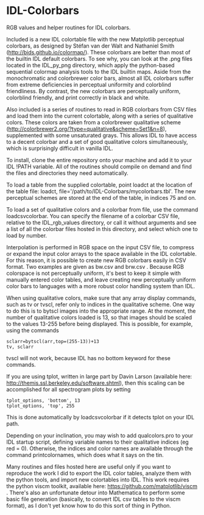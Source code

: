 # IDL-Colorbars
RGB values and helper routines for IDL colorbars.

Included is a new IDL colortable file with the new Matplotlib perceptual colorbars, as designed by Stéfan van der Walt and Nathaniel Smith (http://bids.github.io/colormap/). These colorbars are better than most of the builtin IDL default colorbars. To see why, you can look at the .png files located in the IDL_py_png directory, which apply the python-based sequential colormap analysis tools to the IDL builtin maps. Aside from the monochromatic and colorbrewer color bars, almost all IDL colorbars suffer from extreme deficiencies in perceptual uniformity and colorblind friendliness. By contrast, the new colorbars are perceptually uniform, colorblind friendly, and print correctly in black and white.

Also included is a series of routines to read in RGB colorbars from CSV files and load them into the current colortable, along with a series of qualitative colors. These colors are taken from a colorbrewer qualitative scheme (http://colorbrewer2.org/?type=qualitative&scheme=Set1&n=8), supplemented with some unsaturated grays. This allows IDL to have access to a decent colorbar and a set of good qualitative colors simultaneously, which is surprisingly difficult in vanilla IDL.

To install, clone the entire repository onto your machine and add it to your IDL !PATH variable. All of the routines should compile on demand and find the files and directories they need automatically.

To load a table from the supplied colortable, point loadct at the location of the table file:
loadct, file='/path/to/IDL-Colorbars/mycolorbars.tbl'. The new perceptual schemes are stored at the end of the table, in indices 75 and on.

To load a set of qualitative colors and a colorbar from file, use the command loadcsvcolorbar. You can specify the filename of a colorbar CSV file, relative to the IDL_rgb_values directory, or call it without arguments and see a list of all the colorbar files hosted in this directory, and select which one to load by number.

Interpolation is performed in RGB space on the input CSV file, to compress or expand the input color arrays to the space available in the IDL colortable. For this reason, it is possible to create new RGB colorbars easily in CSV format. Two examples are given as bw.csv and brw.csv . Because RGB colorspace is not perceptually uniform, it's best to keep it simple with manually entered color tables, and leave creating new perceptually uniform color bars to languages with a more robust color handling system than IDL. 

When using qualitative colors, make sure that any array display commands, such as tv or tvscl, refer only to indices in the qualitative scheme. One way to do this is to bytscl images into the appropriate range. At the moment, the number of qualitative colors loaded is 13, so that images should be scaled to the values 13-255 before being displayed. This is possible, for example, using the commands

    sclarr=bytscl(arr,top=(255-13))+13
    tv, sclarr

tvscl will not work, because IDL has no bottom keyword for these commands.

If you are using tplot, written in large part by Davin Larson (available here: http://themis.ssl.berkeley.edu/software.shtml), then this scaling can be accomplished for all spectrogram plots by setting

    tplot_options, 'bottom', 13
    tplot_options, 'top', 255

This is done automatically by loadcsvcolorbar if it detects tplot on your IDL path.

Depending on your inclination, you may wish to add qualcolors.pro to your IDL startup script, defining variable names to their qualitative indices (eg red = 0). Otherwise, the indices and color names are available through the command printcolornames, which does what it says on the tin.

Many routines and files hosted here are useful only if you want to reproduce the work I did to export the IDL color tables, analyze them with the python tools, and import new colortables into IDL. This work requires the python viscm toolkit, available here: https://github.com/matplotlib/viscm . There's also an unfortunate detour into Mathematica to perform some basic file generation (basically, to convert IDL csv tables to the viscm format), as I don't yet know how to do this sort of thing in Python.

